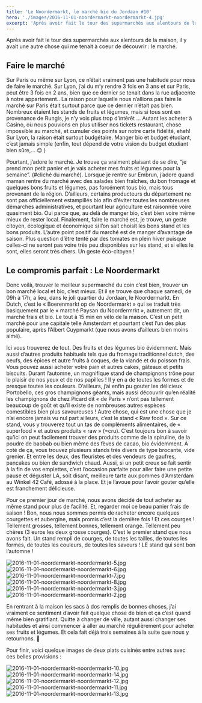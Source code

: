 ```yaml
---
title: 'Le Noordermarkt, le marché bio du Jordaan #10'
hero: './images/2016-11-01-noordermarkt-noordermarkt-4.jpg'
excerpt: 'Après avoir fait le tour des supermarchés aux alentours de la maison, il y avait une autre chose qui me tenait à coeur de découvrir : le marché. Faire le marché Sur Paris ou même sur Lyon, ce n’était vraiment pas une habitude pour nous de faire le marché. Sur Lyon, j’ai du m’y rendre'
---
```


Après avoir fait le tour des supermarchés aux alentours de la maison, il y avait une autre chose qui me tenait à coeur de découvrir : le marché.

## Faire le marché

Sur Paris ou même sur Lyon, ce n’était vraiment pas une habitude pour nous de faire le marché. Sur Lyon, j’ai du m’y rendre 3 fois en 3 ans et sur Paris, peut être 3 fois en 2 ans, bien que ce dernier se tenait dans la rue adjacente à notre appartement.. La raison pour laquelle nous n’allions pas faire le marché sur Paris était surtout parce que ce dernier n’était pas bien. Nombreux étaient les stands de fruits et légumes, mais si tous sont en provenance de Rungis, je n’y vois plus trop d’intérêt ... Autant les acheter à Casino, où nous pouvions en plus utiliser nos tickets restaurant, chose impossible au marché, et cumuler des points sur notre carte fidélité, eheh! Sur Lyon, la raison était surtout budgétaire. Manger bio et budget étudiant, c’est jamais simple (enfin, tout dépend de votre vision du budget étudiant bien sûre,... 😉 )

Pourtant, j’adore le marché. Je trouve ça vraiment plaisant de se dire, “je prend mon petit panier et je vais acheter mes fruits et légumes pour la semaine”. (#cliché du marché). Lorsque je rentre sur Embrun, j’adore quand maman rentre du marché avec des salades bien fraîches, du bon fromage et quelques bons fruits et légumes, pas forcément tous bio, mais tous provenant de la région. D’ailleurs, certains producteurs du département ne sont pas officiellement estampillés bio afin d’éviter toutes les nombreuses démarches administratives, et pourtant leur agriculture est raisonnée voire quasiment bio. Oui parce que, au delà de manger bio, c’est bien voire même mieux de rester local. Finalement, faire le marché est, je trouve, un geste citoyen, écologique et économique si l’on sait choisit les bons stand et les bons produits. L’autre point positif du marché est de manger d’avantage de saison. Plus question d’être tenté par des tomates en plein hiver puisque celles-ci ne seront pas voire très peu disponibles sur les stand, et si elles le sont, elles seront très chers. Un geste éco-citoyen !

## Le compromis parfait : Le Noordermarkt

Donc voilà, trouver le meilleur supermarché du coin c’est bien, trouver un bon marché local et bio, c’est mieux. Et il se trouve que chaque samedi, de 09h à 17h, a lieu, dans le joli quartier du Jordaan, le Noordermarkt. En Dutch, c’est le « Boerenmarkt op de Noordermarkt » qui se traduit très basiquement par le « marché Paysan du Noordermrkt », autrement dit, un marché frais et bio. Le tout à 15 min en vélo de la maison. C’est un petit marché pour une capitale telle Amsterdam et pourtant c’est l’un des plus populaire, après l’Albert Cuypmarkt (que nous avons d’ailleurs bien moins aimé).

Ici vous trouverez de tout. Des fruits et des légumes bio évidemment. Mais aussi d’autres produits habituels tels que du fromage traditionnel dutch, des oeufs, des épices et autre fruits à coques, de la viande et du poisson frais. Vous pouvez aussi acheter votre pain et autres cakes, gâteaux et petits biscuits. Durant l’automne, un magnifique stand de champignons trône pour le plaisir de nos yeux et de nos papilles ! Il y en a de toutes les formes et de presque toutes les couleurs. D’ailleurs, j’ai enfin pu gouter les délicieux Portobello, ces gros champignons géants, mais aussi découvrir qu’en réalité les champignons de chez Picard dit « de Paris » n’ont pas tellement beaucoup de goût et qu’il existe de nombreuses autres espèces comestibles bien plus savoureuses ! Autre chose, qui est une chose que je n’ai encore jamais vu nul part ailleurs, c’est le stand « Raw food ». Sur ce stand, vous y trouverez tout un tas de compléments alimentaires, de « superfood » et autres produits « raw » (=cru). C’est toujours bon à savoir qu’ici on peut facilement trouver des produits comme de la spiruline, de la poudre de baobab ou bien même des fèves de cacao, bio évidemment. À coté de ça, vous trouvez plusieurs stands très divers de type brocante, vide grenier. Et entre les deux, des fleuristes et des vendeurs de gaufres, pancakes ou bien de sandwich chaud. Aussi, si un petit creux se fait sentir à la fin de vos emplettes, c’est l’occasion parfaite pour aller faire une petite pause et déguster LA, soit disant, meilleure tarte aux pommes d’Amsterdam au Winkel 42 Café, adossé à la place. Et je l’avoue pour l’avoir gouter qu’elle est franchement délicieuse.

Pour ce premier jour de marché, nous avons décidé de tout acheter au même stand pour plus de facilité. Et, regarder moi ce beau panier frais de saison ! Bon, nous nous sommes permis de racheter encore quelques courgettes et aubergine, mais promis c’est la dernière fois ! Et ces courges ! Tellement grosses, tellement bonnes, tellement orange. Tellement peu chères (3 euros les deux grosse courges). C’est le premier stand que nous avons fait. Un stand rempli de courges, de toutes les tailles, de toutes les formes, de toutes les couleurs, de toutes les saveurs ! LE stand qui sent bon l’automne !

<gallery>
<img alt="2016-11-01-noordermarkt-noordermarkt-5.jpg" src="./images/2016-11-01-noordermarkt-noordermarkt-5.jpg">
<img alt="2016-11-01-noordermarkt-noordermarkt-6.jpg" src="./images/2016-11-01-noordermarkt-noordermarkt-6.jpg">
<img alt="2016-11-01-noordermarkt-noordermarkt-7.jpg" src="./images/2016-11-01-noordermarkt-noordermarkt-7.jpg">
<img alt="2016-11-01-noordermarkt-noordermarkt-8.jpg" src="./images/2016-11-01-noordermarkt-noordermarkt-8.jpg">
<img alt="2016-11-01-noordermarkt-noordermarkt-3.jpg" src="./images/2016-11-01-noordermarkt-noordermarkt-3.jpg" title="Toutes ces courges ❤️" />
<img alt="2016-11-01-noordermarkt-noordermarkt-2.jpg" src="./images/2016-11-01-noordermarkt-noordermarkt-2.jpg" title="Toutes ces courges bis ❤️" />
</gallery>

En rentrant à la maison les sacs à dos remplis de bonnes choses, j’ai vraiment ce sentiment d’avoir fait quelque chose de bien et ça c’est quand même bien gratifiant. Quitte à changer de ville, autant aussi changer ses habitudes et ainsi commencer à aller au marché régulièrement pour acheter ses fruits et légumes. Et cela fait déjà trois semaines à la suite que nous y retournons. 🙂

Pour finir, voici quelque images de deux plats cuisinés entre autres avec ces belles provisions :

<img alt="2016-11-01-noordermarkt-noordermarkt-10.jpg" src="./images/2016-11-01-noordermarkt-noordermarkt-10.jpg" title="Panier 1" />
<img alt="2016-11-01-noordermarkt-noordermarkt-14.jpg" src="./images/2016-11-01-noordermarkt-noordermarkt-14.jpg" title="Panier 2 de la semaine d’après. Tout aussi bon et avec (caché derrière), du bon fromage Dutch 😉" />
<img alt="2016-11-01-noordermarkt-noordermarkt-12.jpg" src="./images/2016-11-01-noordermarkt-noordermarkt-12.jpg" title="Décadence total et saveur parfaitement de saison" />
<img alt="2016-11-01-noordermarkt-noordermarkt-11.jpg" src="./images/2016-11-01-noordermarkt-noordermarkt-11.jpg" title="Ma délicieuse tarte noix de pécan" />
<img alt="2016-11-01-noordermarkt-noordermarkt-13.jpg" src="./images/2016-11-01-noordermarkt-noordermarkt-13.jpg" title="Une recette toute simple pour cuisiner les champignons : des Portobello farcis" />
